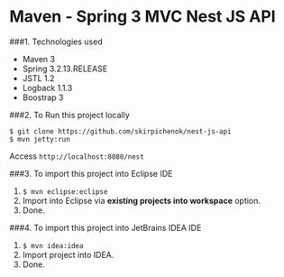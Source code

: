 Maven - Spring 3 MVC Nest JS API
===============================

###1. Technologies used
* Maven 3
* Spring 3.2.13.RELEASE
* JSTL 1.2
* Logback 1.1.3
* Boostrap 3

###2. To Run this project locally
```shell
$ git clone https://github.com/skirpichenok/nest-js-api
$ mvn jetty:run
```
Access ```http://localhost:8080/nest```

###3. To import this project into Eclipse IDE
1. ```$ mvn eclipse:eclipse```
2. Import into Eclipse via **existing projects into workspace** option.
3. Done.

###4. To import this project into JetBrains IDEA IDE
1. ```$ mvn idea:idea```
2. Import project into IDEA.
3. Done.

